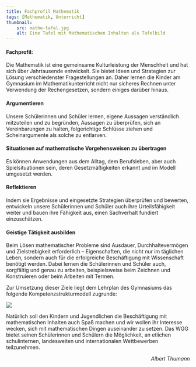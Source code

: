 ```yaml
---
title: Fachprofil Mathematik
tags: [Mathematik, Unterricht]
thumbnail:
    src: mathe-tafel.jpg
    alt: Eine Tafel mit Mathematischen Inhalten als Tafelbild
---
```


<h4>Fachprofil:</h4>
<p>
    Die Mathematik ist eine gemeinsame Kulturleistung der Menschheit und hat
    sich über Jahrtausende entwickelt. Sie bietet Ideen und Strategien zur
    Lösung verschiedenster Fragestellungen an. Daher lernen die Kinder am
    Gymnasium im Mathematikunterricht nicht nur sicheres Rechnen unter
    Verwendung der Rechengesetzen, sondern einiges darüber hinaus.
</p>
<h4>Argumentieren</h4>
<p>
    Unsere Schülerinnen und Schüler lernen, eigene Aussagen verständlich
    mitzuteilen und zu begründen, Aussagen zu überprüfen, sich an Vereinbarungen
    zu halten, folgerichtige Schlüsse ziehen und Scheinargumente als solche zu
    entlarven.
</p>
<h4>Situationen auf mathematische Vorgehensweisen zu übertragen</h4>
<p>
    Es können Anwendungen aus dem Alltag, dem Berufsleben, aber auch
    Spielsituationen sein, deren Gesetzmäßigkeiten erkannt und im Modell
    umgesetzt werden.
</p>
<h4>Reflektieren</h4>
<p>
    Indem sie Ergebnisse und eingesetzte Strategien überprüfen und bewerten,
    entwickeln unsere Schülerinnen und Schüler auch ihre Urteilsfähigkeit weiter
    und bauen ihre Fähigkeit aus, einen Sachverhalt fundiert einzuschätzen.
</p>
<h4>Geistige Tätigkeit ausbilden</h4>
<p>
    Beim Lösen mathematischer Probleme sind Ausdauer, Durchhaltevermögen und
    Zielstrebigkeit erforderlich – Eigenschaften, die nicht nur im täglichen
    Leben, sondern auch für die erfolgreiche Beschäftigung mit Wissenschaft
    benötigt werden. Dabei lernen die Schülerinnen und Schüler auch, sorgfältig
    und genau zu arbeiten, beispielsweise beim Zeichnen und Konstruieren oder
    beim Arbeiten mit Termen.
</p>
<p>
    Zur Umsetzung dieser Ziele liegt dem Lehrplan des Gymnasiums das folgende
    Kompetenzstrukturmodell zugrunde:
</p>

<img src="mathe-konzeptstruktur.img"/>

<p>
    Natürlich soll den Kindern und Jugendlichen die Beschäftigung mit
    mathematischen Inhalten auch Spaß machen und wir wollen ihr Interesse
    wecken, sich mit mathematischen Dingen auseinander zu setzen. Das WGG bietet
    seinen Schülerinnen und Schülern die Möglichkeit, an etlichen schulinternen,
    landesweiten und internationalen Wettbewerben teilzunehmen.
</p>
<p style="text-align: right; font-style: italic">Albert Thumann</p>
